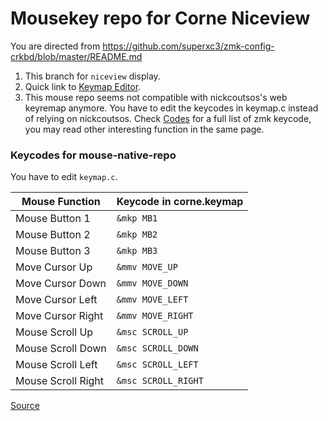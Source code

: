 # Mousekey repo for Corne Niceview
You are directed from https://github.com/superxc3/zmk-config-crkbd/blob/master/README.md

1. This branch for `niceview` display.
2. Quick link to [Keymap Editor](https://nickcoutsos.github.io/keymap-editor/).
3. This mouse repo seems not compatible with nickcoutsos's web keyremap anymore. You have to edit the keycodes in keymap.c instead of relying on nickcoutsos. Check [Codes](https://zmk.dev/docs/codes) for a full list of zmk keycode, you may read other interesting function in the same page.


### Keycodes for mouse-native-repo
You have to edit `keymap.c`. 

| Mouse Function   | Keycode in corne.keymap |
|------------------|-------------------------|
| Mouse Button 1   | `&mkp MB1`              |
| Mouse Button 2   | `&mkp MB2`              |
| Mouse Button 3   | `&mkp MB3`              |
| Move Cursor Up   | `&mmv MOVE_UP`          |
| Move Cursor Down | `&mmv MOVE_DOWN`        |
| Move Cursor Left | `&mmv MOVE_LEFT`        |
| Move Cursor Right| `&mmv MOVE_RIGHT`       |
| Mouse Scroll Up  | `&msc SCROLL_UP`        |
| Mouse Scroll Down| `&msc SCROLL_DOWN`      |
| Mouse Scroll Left| `&msc SCROLL_LEFT`      |
| Mouse Scroll Right| `&msc SCROLL_RIGHT`    |

[Source](https://github.com/urob/zmk-config/blob/upstream-mouse/config/mouse.dtsi)

